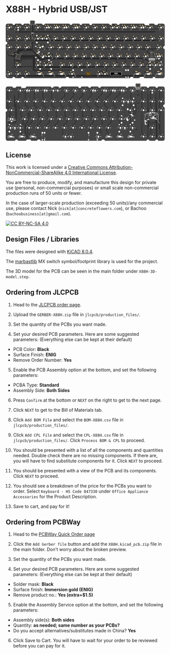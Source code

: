 # X88H - Hybrid USB/JST

![](images/X88H-.bottom.svg)

![](images/X88H-.top.svg)

## License

This work is licensed under a [Creative Commons Attribution-NonCommercial-ShareAlike 4.0 International License](https://creativecommons.org/licenses/by-nc-sa/4.0/).

You are free to produce, modify, and manufacture this design for private use (personal, non-commercial purposes) or small scale non-commercial production runs of 50 units or fewer. 

In the case of larger-scale production (exceeding 50 units)/any commercial use, please contact Nick (`nick[at]concreteflowers.com`), or Bachoo (`bachoobusiness[at]gmail.com`).

[![CC BY-NC-SA 4.0][cc-by-nc-sa-image]][cc-by-nc-sa]

[cc-by-nc-sa]: http://creativecommons.org/licenses/by-nc-sa/4.0/
[cc-by-nc-sa-image]: https://licensebuttons.net/l/by-nc-sa/4.0/88x31.png
[cc-by-nc-sa-shield]: https://img.shields.io/badge/License-CC%20BY--NC--SA%204.0-lightgrey.svg

## Design Files / Libraries

The files were designed with [KiCAD 8.0.4](https://www.kicad.org/).

The [marbastlib](https://github.com/ebastler/marbastlib) MX switch symbol/footprint library is used for the project.

The 3D model for the PCB can be seen in the main folder under `X88H-3D-model.step`.

## Ordering from JLCPCB

1) Head to the [JLCPCB order page](https://cart.jlcpcb.com/quote).

2) Upload the `GERBER-X88H.zip` file in `jlcpcb/production_files/`.

3) Set the quantity of the PCBs you want made.

4) Set your desired PCB parameters. Here are some suggested parameters: (Everything else can be kept at their default)

- PCB Color: **Black**
- Surface Finish: **ENIG**
- Remove Order Number: **Yes**   

5) Enable the PCB Assembly option at the bottom, and set the following parameters:

- PCBA Type: **Standard**
- Assembly Side: **Both Sides**

6) Press `Confirm` at the bottom or `NEXT` on the right to get to the next page.

7) Click `NEXT` to get to the Bill of Materials tab.

8) Click `Add BOM File` and select the `BOM-X88H.csv` file in `jlcpcb/production_files/`.

9) Click `Add CPL File` and select the `CPL-X88H.csv` file in `jlcpcb/production_files/`. Click `Process BOM & CPL` to proceed.

10) You should be presented with a list of all the components and quantities needed. Double check there are no missing components. If there are, you will have to find substitute components for it. Click `NEXT` to proceed.

11) You should be presented with a view of the PCB and its components. Click `NEXT` to proceed.

12) You should see a breakdown of the price for the PCBs you want to order. Select `Keyboard - HS Code 847330` under `Office Appliance Accessories` for the Product Description.

13) Save to cart, and pay for it!

## Ordering from PCBWay

1) Head to the [PCBWay Quick Order page](https://www.pcbway.com/QuickOrderOnline.aspx)

2) Click the `Add Gerber file` button and add the `X88H.kicad_pcb.zip` file in the main folder. Don't worry about the broken preview.

3) Set the quantity of the PCBs you want made.

4) Set your desired PCB parameters. Here are some suggested parameters: (Everything else can be kept at their default)

- Solder mask: **Black**
- Surface finish: **Immersion gold (ENIG)**
- Remove product no.: **Yes (extra+$1.5)**

5) Enable the Assembly Service option at the bottom, and set the following parameters:

- Assembly side(s): **Both sides**
- Quantity: **as needed; same number as your PCBs?**
- Do you accept alternatives/substitutes made in China? **Yes**

6) Click Save to Cart. You will have to wait for your order to be reviewed before you can pay for it.
